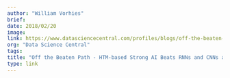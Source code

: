 ```yaml
---
author: "William Vorhies"
brief:
date: 2018/02/20
image:
link: https://www.datasciencecentral.com/profiles/blogs/off-the-beaten-path-htm-based-strong-ai-beats-rnns-and-cnns-at-pr
org: "Data Science Central"
tags:
title: "Off the Beaten Path - HTM-based Strong AI Beats RNNs and CNNs at Prediction and Anomaly Detection"
type: link
---
```

